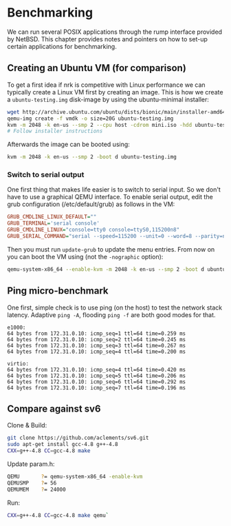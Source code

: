 # Benchmarking

We can run several POSIX applications through the rump interface provided by NetBSD.
This chapter provides notes and pointers on how to set-up certain applications
for benchmarking.

## Creating an Ubuntu VM (for comparison)

To get a first idea if nrk is competitive with Linux performance we can typically create
a Linux VM first by creating an image.
This is how we create a `ubuntu-testing.img` disk-image by using the ubuntu-minimal installer:

```bash
wget http://archive.ubuntu.com/ubuntu/dists/bionic/main/installer-amd64/current/images/netboot/mini.iso
qemu-img create -f vmdk -o size=20G ubuntu-testing.img
kvm -m 2048 -k en-us --smp 2 --cpu host -cdrom mini.iso -hdd ubuntu-testing.img
# Follow installer instructions
```

Afterwards the image can be booted using:

```bash
kvm -m 2048 -k en-us --smp 2 -boot d ubuntu-testing.img
```

### Switch to serial output

One first thing that makes life easier is to switch to serial input. So we don't have
to use a graphical QEMU interface. To enable serial output, edit the grub
configuration (/etc/default/grub) as follows in the VM:

```cfg
GRUB_CMDLINE_LINUX_DEFAULT=""
GRUB_TERMINAL='serial console'
GRUB_CMDLINE_LINUX="console=tty0 console=ttyS0,115200n8"
GRUB_SERIAL_COMMAND="serial --speed=115200 --unit=0 --word=8 --parity=no --stop=1"
```

Then you must run `update-grub` to update the menu entries.
From now on you can boot the VM using (not the `-nographic` option):

```bash
qemu-system-x86_64 --enable-kvm -m 2048 -k en-us --smp 2 -boot d ubuntu-testing.img -nographic
```

## Ping micro-benchmark

One first, simple check is to use ping (on the host) to test the network stack
latency. Adaptive `ping -A`, flooding `ping -f` are both good modes for that.

```log
e1000:
64 bytes from 172.31.0.10: icmp_seq=1 ttl=64 time=0.259 ms
64 bytes from 172.31.0.10: icmp_seq=2 ttl=64 time=0.245 ms
64 bytes from 172.31.0.10: icmp_seq=3 ttl=64 time=0.267 ms
64 bytes from 172.31.0.10: icmp_seq=4 ttl=64 time=0.200 ms

virtio:
64 bytes from 172.31.0.10: icmp_seq=4 ttl=64 time=0.420 ms
64 bytes from 172.31.0.10: icmp_seq=5 ttl=64 time=0.206 ms
64 bytes from 172.31.0.10: icmp_seq=6 ttl=64 time=0.292 ms
64 bytes from 172.31.0.10: icmp_seq=7 ttl=64 time=0.196 ms
```

## Compare against sv6

Clone & Build:

```bash
git clone https://github.com/aclements/sv6.git
sudo apt-get install gcc-4.8 g++-4.8
CXX=g++-4.8 CC=gcc-4.8 make
```

Update param.h:

```bash
QEMU       ?= qemu-system-x86_64 -enable-kvm
QEMUSMP    ?= 56
QEMUMEM    ?= 24000
```

Run:

```bash
CXX=g++-4.8 CC=gcc-4.8 make qemu`
```
